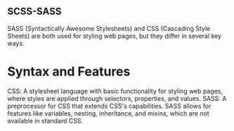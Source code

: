 ## SCSS-SASS

 SASS (Syntactically Awesome Stylesheets) and CSS (Cascading Style Sheets) are both used for styling web pages, but they differ in several key ways:

# Syntax and Features
 CSS: A stylesheet language with basic functionality for styling web pages, where styles are applied through selectors, properties, and values.
 SASS: A preprocessor for CSS that extends CSS's capabilities. SASS allows for features like variables, nesting, inheritance, and mixins, which are not available in standard CSS.
